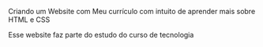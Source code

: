 Criando um Website com Meu currículo com intuito de aprender mais sobre HTML e CSS

Esse website faz parte do estudo do curso de tecnologia